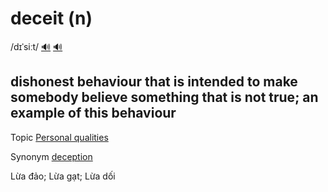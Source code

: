 # deceit (n)

/dɪˈsiːt/ [🔊](https://www.oxfordlearnersdictionaries.com/media/english/uk_pron/d/dec/decei/deceit__gb_1.mp3) [🔊](https://www.oxfordlearnersdictionaries.com/media/english/us_pron/d/dec/decei/deceit__us_1.mp3)

## dishonest behaviour that is intended to make somebody believe something that is not true; an example of this behaviour

Topic [Personal qualities](../topics/personal-qualities.md#personal-qualities)

Synonym [deception](deception-n.md#the-act-of-deliberately-making-somebody-believe-something-that-is-not-true)

Lừa đảo; Lừa gạt; Lừa dối

